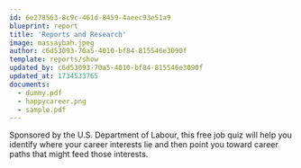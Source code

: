 ```yaml
---
id: 6e278563-8c9c-461d-8459-4aeec93e51a9
blueprint: report
title: 'Reports and Research'
image: massaybah.jpeg
author: c6d53093-70a5-4010-bf84-815546e3090f
template: reports/show
updated_by: c6d53093-70a5-4010-bf84-815546e3090f
updated_at: 1734533765
documents:
  - dummy.pdf
  - happycareer.png
  - sample.pdf
---
```

Sponsored by the U.S. Department of Labour, this free job quiz will help you identify where your career interests lie and then point you toward career paths that might feed those interests.